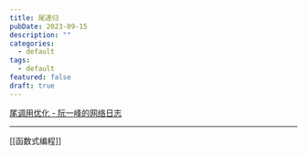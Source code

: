 ```yaml
---
title: 尾递归
pubDate: 2023-09-15
description: ""
categories:
  - default
tags:
  - default
featured: false
draft: true
---
```

[尾调用优化 - 阮一峰的网络日志](https://www.ruanyifeng.com/blog/2015/04/tail-call.html)

---

[[函数式编程]]
